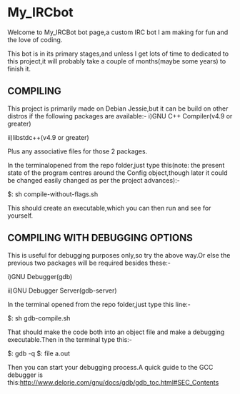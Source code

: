 # My_IRCbot
Welcome to My_IRCBot bot page,a custom IRC bot I am making for fun and the love of coding.

This bot is in its primary stages,and unless I get lots of time to dedicated to this project,it will probably take a couple of months(maybe some years) to finish it.

COMPILING
---------

This project is primarily made on Debian Jessie,but it can be build on other distros if the following packages are available:-
i)GNU C++ Compiler(v4.9 or greater)

ii)libstdc++(v4.9 or greater)

Plus any associative files for those 2 packages.

In the terminalopened from the repo folder,just type this(note: the present state of the program centres around the Config object,though later it could be changed easily changed as per the project advances):-

$: sh compile-without-flags.sh

This should create an executable,which you can then run and see for yourself.

COMPILING WITH DEBUGGING OPTIONS
--------------------------------

This is useful for debugging purposes only,so try the above way.Or else the previous two packages will be required besides these:-

i)GNU Debugger(gdb)

ii)GNU Debugger Server(gdb-server)

In the terminal opened from the repo folder,just type this line:-

$: sh gdb-compile.sh

That should make the code both into an object file and make a debugging executable.Then in the terminal type this:-

$: gdb -q
$: file a.out

Then you can start your debugging process.A quick guide to the GCC debugger is
this:http://www.delorie.com/gnu/docs/gdb/gdb_toc.html#SEC_Contents



